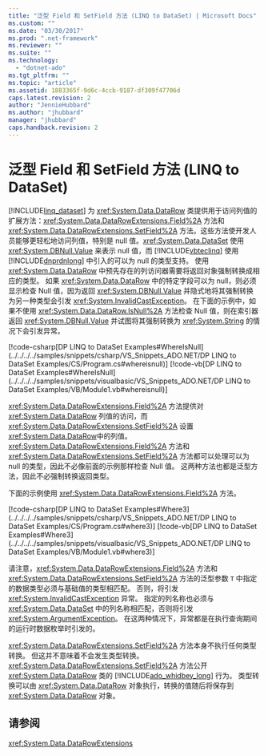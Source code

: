 ```yaml
---
title: "泛型 Field 和 SetField 方法 (LINQ to DataSet) | Microsoft Docs"
ms.custom: ""
ms.date: "03/30/2017"
ms.prod: ".net-framework"
ms.reviewer: ""
ms.suite: ""
ms.technology: 
  - "dotnet-ado"
ms.tgt_pltfrm: ""
ms.topic: "article"
ms.assetid: 1883365f-9d6c-4ccb-9187-df309f47706d
caps.latest.revision: 2
author: "JennieHubbard"
ms.author: "jhubbard"
manager: "jhubbard"
caps.handback.revision: 2
---
```

# 泛型 Field 和 SetField 方法 (LINQ to DataSet)
[!INCLUDE[linq_dataset](../../../../includes/linq-dataset-md.md)] 为 <xref:System.Data.DataRow> 类提供用于访问列值的扩展方法：<xref:System.Data.DataRowExtensions.Field%2A> 方法和 <xref:System.Data.DataRowExtensions.SetField%2A> 方法。这些方法使开发人员能够更轻松地访问列值，特别是 null 值。<xref:System.Data.DataSet> 使用 <xref:System.DBNull.Value> 来表示 null 值，而 [!INCLUDE[vbteclinq](../../../../includes/vbteclinq-md.md)] 使用 [!INCLUDE[dnprdnlong](../../../../includes/dnprdnlong-md.md)] 中引入的可以为 null 的类型支持。  使用 <xref:System.Data.DataRow> 中预先存在的列访问器需要将返回对象强制转换成相应的类型。  如果 <xref:System.Data.DataRow> 中的特定字段可以为 null，则必须显示检查 Null 值，因为返回 <xref:System.DBNull.Value> 并隐式地将其强制转换为另一种类型会引发 <xref:System.InvalidCastException>。  在下面的示例中，如果不使用 <xref:System.Data.DataRow.IsNull%2A> 方法检查 Null 值，则在索引器返回 <xref:System.DBNull.Value> 并试图将其强制转换为 <xref:System.String> 的情况下会引发异常。  
  
 [!code-csharp[DP LINQ to DataSet Examples#WhereIsNull](../../../../samples/snippets/csharp/VS_Snippets_ADO.NET/DP LINQ to DataSet Examples/CS/Program.cs#whereisnull)]
 [!code-vb[DP LINQ to DataSet Examples#WhereIsNull](../../../../samples/snippets/visualbasic/VS_Snippets_ADO.NET/DP LINQ to DataSet Examples/VB/Module1.vb#whereisnull)]  
  
 <xref:System.Data.DataRowExtensions.Field%2A> 方法提供对 <xref:System.Data.DataRow> 列值的访问，而 <xref:System.Data.DataRowExtensions.SetField%2A> 设置 <xref:System.Data.DataRow>中的列值。  <xref:System.Data.DataRowExtensions.Field%2A> 方法和 <xref:System.Data.DataRowExtensions.SetField%2A> 方法都可以处理可以为 null 的类型，因此不必像前面的示例那样检查 Null 值。  这两种方法也都是泛型方法，因此不必强制转换返回类型。  
  
 下面的示例使用 <xref:System.Data.DataRowExtensions.Field%2A> 方法。  
  
 [!code-csharp[DP LINQ to DataSet Examples#Where3](../../../../samples/snippets/csharp/VS_Snippets_ADO.NET/DP LINQ to DataSet Examples/CS/Program.cs#where3)]
 [!code-vb[DP LINQ to DataSet Examples#Where3](../../../../samples/snippets/visualbasic/VS_Snippets_ADO.NET/DP LINQ to DataSet Examples/VB/Module1.vb#where3)]  
  
 请注意，<xref:System.Data.DataRowExtensions.Field%2A> 方法和 <xref:System.Data.DataRowExtensions.SetField%2A> 方法的泛型参数 `T` 中指定的数据类型必须与基础值的类型相匹配。  否则，将引发 <xref:System.InvalidCastException> 异常。  指定的列名称也必须与 <xref:System.Data.DataSet> 中的列名称相匹配，否则将引发 <xref:System.ArgumentException>。  在这两种情况下，异常都是在执行查询期间的运行时数据枚举时引发的。  
  
 <xref:System.Data.DataRowExtensions.SetField%2A> 方法本身不执行任何类型转换。  但这并不意味着不会发生类型转换。  <xref:System.Data.DataRowExtensions.SetField%2A> 方法公开 <xref:System.Data.DataRow> 类的 [!INCLUDE[ado_whidbey_long](../../../../includes/ado-whidbey-long-md.md)] 行为。  类型转换可以由 <xref:System.Data.DataRow> 对象执行，转换的值随后将保存到 <xref:System.Data.DataRow> 对象。  
  
## 请参阅  
 <xref:System.Data.DataRowExtensions>